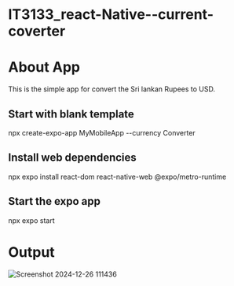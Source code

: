 # IT3133_react-Native--current-coverter
<h1>About App</h1>
This is the simple app for convert the Sri lankan Rupees to USD.
<h2> Start with blank template</h2>
  npx create-expo-app MyMobileApp --currency Converter
<h2> Install web dependencies</h2>
npx expo install react-dom react-native-web @expo/metro-runtime 
<h2> Start the expo app </h2>
 npx expo start  
 <h1>Output</h1>

![Screenshot 2024-12-26 111436](https://github.com/user-attachments/assets/9193ebca-cc9d-4091-b388-48492a2326f0)
